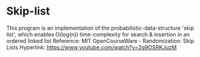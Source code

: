 # Skip-list
This program is an implementation of the probabilistic-data-structure 'skip list', which enables O(log(n)) time-complexity for search & insertion in an ordered linked list
Reference: MIT OpenCourseWare - Randomization: Skip Lists
Hyperlink: https://www.youtube.com/watch?v=2g9OSRKJuzM
